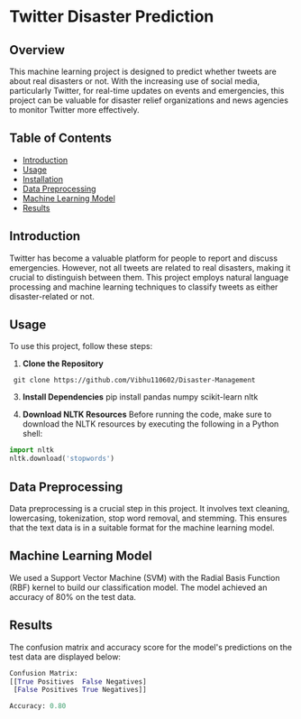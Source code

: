 # Twitter Disaster Prediction

## Overview
This machine learning project is designed to predict whether tweets are about real disasters or not. With the increasing use of social media, particularly Twitter, for real-time updates on events and emergencies, this project can be valuable for disaster relief organizations and news agencies to monitor Twitter more effectively.

## Table of Contents
- [Introduction](#introduction)
- [Usage](#usage)
- [Installation](#installation)
- [Data Preprocessing](#data-preprocessing)
- [Machine Learning Model](#machine-learning-model)
- [Results](#results)

## Introduction
Twitter has become a valuable platform for people to report and discuss emergencies. However, not all tweets are related to real disasters, making it crucial to distinguish between them. This project employs natural language processing and machine learning techniques to classify tweets as either disaster-related or not.

## Usage
To use this project, follow these steps:

1. **Clone the Repository**
 ```
  git clone https://github.com/Vibhu110602/Disaster-Management
  ```
3. **Install Dependencies**
   pip install pandas numpy scikit-learn nltk

4. **Download NLTK Resources**
Before running the code, make sure to download the NLTK resources by executing the following in a Python shell:
```python
import nltk
nltk.download('stopwords')
```

## Data Preprocessing
Data preprocessing is a crucial step in this project. It involves text cleaning, lowercasing, tokenization, stop word removal, and stemming. This ensures that the text data is in a suitable format for the machine learning model.

## Machine Learning Model
We used a Support Vector Machine (SVM) with the Radial Basis Function (RBF) kernel to build our classification model. The model achieved an accuracy of 80% on the test data.

## Results
The confusion matrix and accuracy score for the model's predictions on the test data are displayed below:
```python
Confusion Matrix:
[[True Positives  False Negatives]
 [False Positives True Negatives]]

Accuracy: 0.80
```
